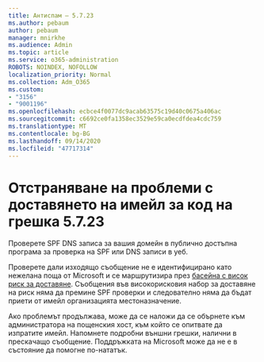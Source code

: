 ```yaml
---
title: Антиспам – 5.7.23
ms.author: pebaum
author: pebaum
manager: mnirkhe
ms.audience: Admin
ms.topic: article
ms.service: o365-administration
ROBOTS: NOINDEX, NOFOLLOW
localization_priority: Normal
ms.collection: Adm_O365
ms.custom:
- "3156"
- "9001196"
ms.openlocfilehash: ecbce4f0077dc9acab63575c19d40c0675a406ac
ms.sourcegitcommit: c6692ce0fa1358ec3529e59ca0ecdfdea4cdc759
ms.translationtype: MT
ms.contentlocale: bg-BG
ms.lasthandoff: 09/14/2020
ms.locfileid: "47717314"
---
```

# <a name="fix-email-delivery-issues-for-error-code-5723"></a>Отстраняване на проблеми с доставянето на имейл за код на грешка 5.7.23

Проверете SPF DNS записа за вашия домейн в публично достъпна програма за проверка на SPF или DNS записи в уеб.

Проверете дали изходящо съобщение не е идентифицирано като нежелана поща от Microsoft и се маршрутизира през [басейна с висок риск за доставяне](https://docs.microsoft.com/microsoft-365/security/office-365-security/high-risk-delivery-pool-for-outbound-messages). Съобщения във високорисковия набор за доставяне на риск няма да премине SPF проверки и следователно няма да бъдат приети от имейл организацията местоназначение.

Ако проблемът продължава, може да се наложи да се обърнете към администратора на пощенския хост, към който се опитвате да изпратите имейл. Напомнете подробни външни грешки, налични в прескачащо съобщение. Поддръжката на Microsoft може да не е в състояние да помогне по-нататък.
